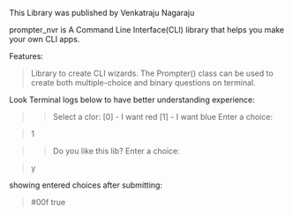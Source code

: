 
This Library was published by Venkatraju Nagaraju

prompter_nvr is A Command Line Interface(CLI) library that helps you make your own CLI apps.


Features:
  > Library to create CLI wizards.
  > The Prompter() class can be used to create both multiple-choice and binary questions on terminal.

Look Terminal logs below to have better understanding experience:

>> Select a clor:
[0] - I want red
[1] - I want blue
Enter a choice:

>1

>> Do you like this lib?
Enter a choice:

>y

showing entered choices after submitting:

>#00f
>true